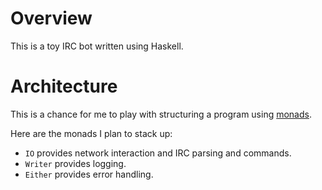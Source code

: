 
# Overview

This is a toy IRC bot written using Haskell.

# Architecture

This is a chance for me to play with structuring a program using [monads][1].

Here are the monads I plan to stack up:

* `IO` provides network interaction and IRC parsing and commands.
* `Writer` provides logging.
* `Either` provides error handling.

[1]: http://en.wikipedia.org/wiki/Monad_(functional_programming) "Monad (functional programming)"

